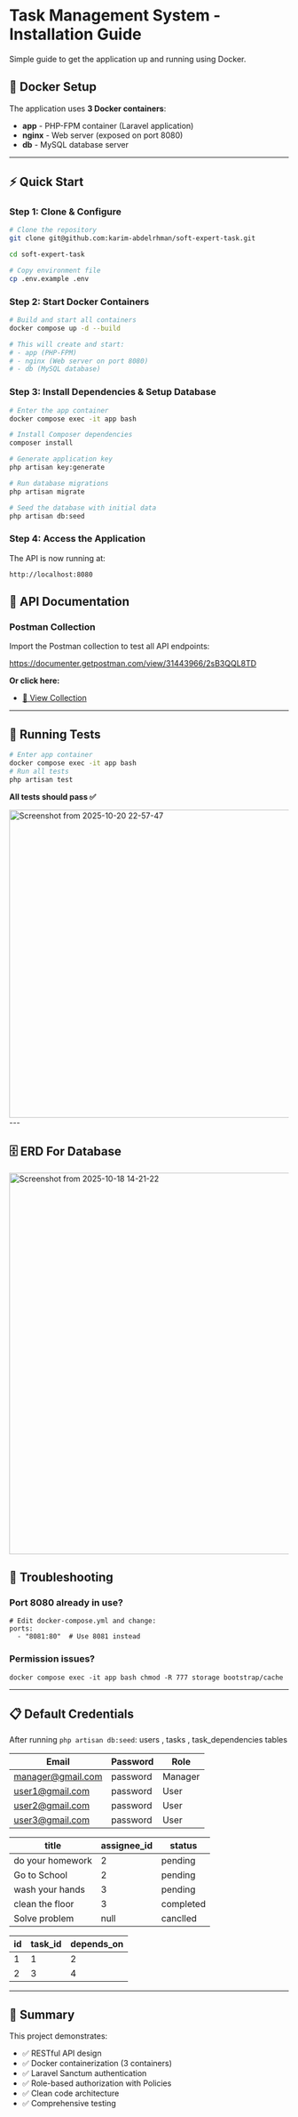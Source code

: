 # Task Management System - Installation Guide

Simple guide to get the application up and running using Docker.

## 🐳 Docker Setup

The application uses **3 Docker containers**:
- **app** - PHP-FPM container (Laravel application)
- **nginx** - Web server (exposed on port 8080)
- **db** - MySQL database server

---
## ⚡ Quick Start
### Step 1: Clone & Configure

```bash
# Clone the repository
git clone git@github.com:karim-abdelrhman/soft-expert-task.git

cd soft-expert-task

# Copy environment file
cp .env.example .env
```

### Step 2: Start Docker Containers

```bash
# Build and start all containers
docker compose up -d --build

# This will create and start:
# - app (PHP-FPM)
# - nginx (Web server on port 8080)
# - db (MySQL database)
```

### Step 3: Install Dependencies & Setup Database

```bash
# Enter the app container
docker compose exec -it app bash

# Install Composer dependencies
composer install

# Generate application key
php artisan key:generate

# Run database migrations
php artisan migrate

# Seed the database with initial data
php artisan db:seed

```

### Step 4: Access the Application

The API is now running at:
```
http://localhost:8080
```
## 📮 API Documentation

### Postman Collection
Import the Postman collection to test all API endpoints:

https://documenter.getpostman.com/view/31443966/2sB3QQL8TD

**Or click here:**
- [📄 View Collection](./postman/Soft_Expert(v1).postman_collection.json)
---

## 🧪 Running Tests

```bash
# Enter app container
docker compose exec -it app bash
# Run all tests
php artisan test
```

**All tests should pass ✅**

<img width="1337" height="554" alt="Screenshot from 2025-10-20 22-57-47" src="https://github.com/user-attachments/assets/21631aa8-d738-4f52-97b5-f2bdbe4747e3" />
---


## 🗄️ ERD For Database

<img width="1490" height="686" alt="Screenshot from 2025-10-18 14-21-22" src="https://github.com/user-attachments/assets/df800801-cf79-4827-b037-b13e16cbbd38" />


## 🐛 Troubleshooting

### Port 8080 already in use?
```
# Edit docker-compose.yml and change:
ports:
  - "8081:80"  # Use 8081 instead
```
### Permission issues?
```b
docker compose exec -it app bash chmod -R 777 storage bootstrap/cache
```

---

## 📋 Default Credentials

After running `php artisan db:seed`:
users , tasks , task_dependencies tables    

| Email             | Password | Role |
|-------------------|----------|------|
| manager@gmail.com | password | Manager|
| user1@gmail.com   | password | User |
| user2@gmail.com   | password | User |
| user3@gmail.com   | password | User |

| title             | assignee_id | status    |
|-------------------|-------------|-----------|
| do your homework | 2           | pending   |
| Go to School   | 2           | pending   |
| wash your hands   | 3           | pending   |
| clean the floor   | 3           | completed |
| Solve problem   | null        | canclled  |

| id | task_id | depends_on |
|----|---------|------------|
| 1  | 1       | 2          |
| 2  | 3       | 4          |

---



## 🎯 Summary

This project demonstrates:
- ✅ RESTful API design
- ✅ Docker containerization (3 containers)
- ✅ Laravel Sanctum authentication
- ✅ Role-based authorization with Policies
- ✅ Clean code architecture
- ✅ Comprehensive testing


